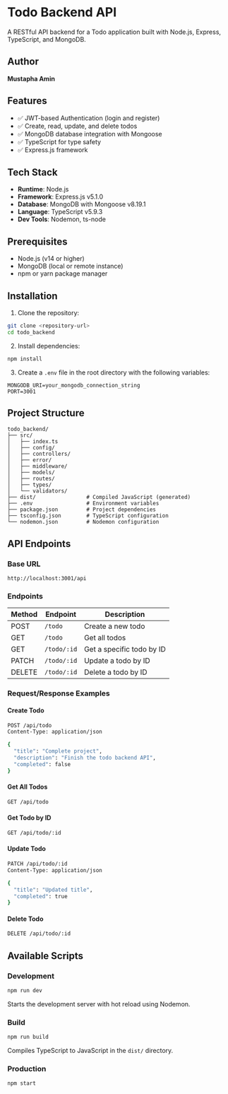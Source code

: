 # Todo Backend API

A RESTful API backend for a Todo application built with Node.js, Express, TypeScript, and MongoDB.

## Author

**Mustapha Amin**

## Features

- ✅ JWT-based Authentication (login and register)
- ✅ Create, read, update, and delete todos
- ✅ MongoDB database integration with Mongoose
- ✅ TypeScript for type safety
- ✅ Express.js framework

## Tech Stack

- **Runtime**: Node.js
- **Framework**: Express.js v5.1.0
- **Database**: MongoDB with Mongoose v8.19.1
- **Language**: TypeScript v5.9.3
- **Dev Tools**: Nodemon, ts-node

## Prerequisites

- Node.js (v14 or higher)
- MongoDB (local or remote instance)
- npm or yarn package manager

## Installation

1. Clone the repository:
```bash
git clone <repository-url>
cd todo_backend
```

2. Install dependencies:
```bash
npm install
```

3. Create a `.env` file in the root directory with the following variables:
```env
MONGODB_URI=your_mongodb_connection_string
PORT=3001
```

## Project Structure

```
todo_backend/
├── src/
│   ├── index.ts
│   ├── config/
│   ├── controllers/
│   ├── error/
│   ├── middleware/
│   ├── models/
│   ├── routes/
│   ├── types/
│   └── validators/
├── dist/                # Compiled JavaScript (generated)
├── .env                 # Environment variables
├── package.json         # Project dependencies
├── tsconfig.json        # TypeScript configuration
└── nodemon.json         # Nodemon configuration
```

## API Endpoints

### Base URL
```
http://localhost:3001/api
```

### Endpoints

| Method | Endpoint | Description |
|--------|----------|-------------|
| POST | `/todo` | Create a new todo |
| GET | `/todo` | Get all todos |
| GET | `/todo/:id` | Get a specific todo by ID |
| PATCH | `/todo/:id` | Update a todo by ID |
| DELETE | `/todo/:id` | Delete a todo by ID |

### Request/Response Examples

#### Create Todo
```bash
POST /api/todo
Content-Type: application/json

{
  "title": "Complete project",
  "description": "Finish the todo backend API",
  "completed": false
}
```

#### Get All Todos
```bash
GET /api/todo
```

#### Get Todo by ID
```bash
GET /api/todo/:id
```

#### Update Todo
```bash
PATCH /api/todo/:id
Content-Type: application/json

{
  "title": "Updated title",
  "completed": true
}
```

#### Delete Todo
```bash
DELETE /api/todo/:id
```

## Available Scripts

### Development
```bash
npm run dev
```
Starts the development server with hot reload using Nodemon.

### Build
```bash
npm run build
```
Compiles TypeScript to JavaScript in the `dist/` directory.

### Production
```bash
npm start
```
 